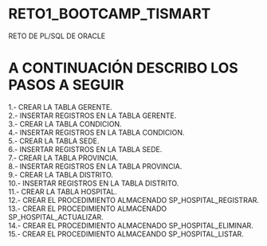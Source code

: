 # RETO1_BOOTCAMP_TISMART
RETO DE PL/SQL DE ORACLE  
# A CONTINUACIÓN DESCRIBO LOS PASOS A SEGUIR  
1.- CREAR LA TABLA GERENTE.  
2.- INSERTAR REGISTROS EN LA TABLA GERENTE.  
3.- CREAR LA TABLA CONDICION.   
4.- INSERTAR REGISTROS EN LA TABLA CONDICION.  
5.- CREAR LA TABLA SEDE.  
6.- INSERTAR REGISTROS EN LA TABLA SEDE.  
7.- CREAR LA TABLA PROVINCIA.  
8.- INSERTAR REGISTROS EN LA TABLA PROVINCIA.  
9.- CREAR LA TABLA DISTRITO.  
10.- INSERTAR REGISTROS EN LA TABLA DISTRITO.  
11.- CREAR LA TABLA HOSPITAL.  
12.- CREAR EL PROCEDIMIENTO ALMACENADO SP_HOSPITAL_REGISTRAR.  
13.- CREAR EL PROCEDIMIENTO ALMACENADO SP_HOSPITAL_ACTUALIZAR.  
14.- CREAR EL PROCEDIMIENTO ALMACENADO SP_HOSPITAL_ELIMINAR.  
15.- CREAR EL PROCEDIMIENTO ALMACEANDO SP_HOSPITAL_LISTAR.
